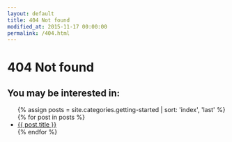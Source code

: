 ```yaml
---
layout: default
title: 404 Not found
modified_at: 2015-11-17 00:00:00
permalink: /404.html
---
```


<h1>404 Not found</h1>
<h2 class="homepage">You may be interested in:</h2>
<ul class='list-unstyled'>
  {% assign posts = site.categories.getting-started | sort: 'index', 'last' %}
  {% for post in posts %}
  <li>
    <a href="{{ post.url }}">{{ post.title }}</a>
  </li>
  {% endfor %}
</ul>
